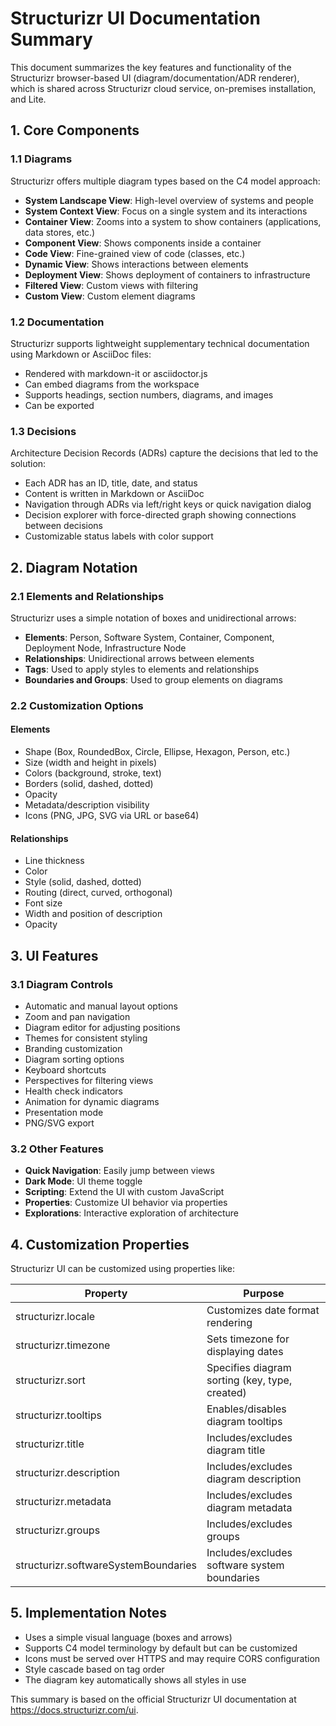 # Structurizr UI Documentation Summary

This document summarizes the key features and functionality of the Structurizr browser-based UI (diagram/documentation/ADR renderer), which is shared across Structurizr cloud service, on-premises installation, and Lite.

## 1. Core Components

### 1.1 Diagrams
Structurizr offers multiple diagram types based on the C4 model approach:

- **System Landscape View**: High-level overview of systems and people
- **System Context View**: Focus on a single system and its interactions
- **Container View**: Zooms into a system to show containers (applications, data stores, etc.)
- **Component View**: Shows components inside a container
- **Code View**: Fine-grained view of code (classes, etc.)
- **Dynamic View**: Shows interactions between elements
- **Deployment View**: Shows deployment of containers to infrastructure
- **Filtered View**: Custom views with filtering
- **Custom View**: Custom element diagrams

### 1.2 Documentation
Structurizr supports lightweight supplementary technical documentation using Markdown or AsciiDoc files:

- Rendered with markdown-it or asciidoctor.js
- Can embed diagrams from the workspace
- Supports headings, section numbers, diagrams, and images
- Can be exported

### 1.3 Decisions
Architecture Decision Records (ADRs) capture the decisions that led to the solution:

- Each ADR has an ID, title, date, and status
- Content is written in Markdown or AsciiDoc
- Navigation through ADRs via left/right keys or quick navigation dialog
- Decision explorer with force-directed graph showing connections between decisions
- Customizable status labels with color support

## 2. Diagram Notation

### 2.1 Elements and Relationships
Structurizr uses a simple notation of boxes and unidirectional arrows:

- **Elements**: Person, Software System, Container, Component, Deployment Node, Infrastructure Node
- **Relationships**: Unidirectional arrows between elements
- **Tags**: Used to apply styles to elements and relationships
- **Boundaries and Groups**: Used to group elements on diagrams

### 2.2 Customization Options

#### Elements
- Shape (Box, RoundedBox, Circle, Ellipse, Hexagon, Person, etc.)
- Size (width and height in pixels)
- Colors (background, stroke, text)
- Borders (solid, dashed, dotted)
- Opacity
- Metadata/description visibility
- Icons (PNG, JPG, SVG via URL or base64)

#### Relationships
- Line thickness
- Color
- Style (solid, dashed, dotted)
- Routing (direct, curved, orthogonal)
- Font size
- Width and position of description
- Opacity

## 3. UI Features

### 3.1 Diagram Controls
- Automatic and manual layout options
- Zoom and pan navigation
- Diagram editor for adjusting positions
- Themes for consistent styling
- Branding customization
- Diagram sorting options
- Keyboard shortcuts
- Perspectives for filtering views
- Health check indicators
- Animation for dynamic diagrams
- Presentation mode
- PNG/SVG export

### 3.2 Other Features
- **Quick Navigation**: Easily jump between views
- **Dark Mode**: UI theme toggle
- **Scripting**: Extend the UI with custom JavaScript
- **Properties**: Customize UI behavior via properties
- **Explorations**: Interactive exploration of architecture

## 4. Customization Properties

Structurizr UI can be customized using properties like:

| Property | Purpose |
|----------|---------|
| structurizr.locale | Customizes date format rendering |
| structurizr.timezone | Sets timezone for displaying dates |
| structurizr.sort | Specifies diagram sorting (key, type, created) |
| structurizr.tooltips | Enables/disables diagram tooltips |
| structurizr.title | Includes/excludes diagram title |
| structurizr.description | Includes/excludes diagram description |
| structurizr.metadata | Includes/excludes diagram metadata |
| structurizr.groups | Includes/excludes groups |
| structurizr.softwareSystemBoundaries | Includes/excludes software system boundaries |

## 5. Implementation Notes

- Uses a simple visual language (boxes and arrows)
- Supports C4 model terminology by default but can be customized
- Icons must be served over HTTPS and may require CORS configuration
- Style cascade based on tag order
- The diagram key automatically shows all styles in use

This summary is based on the official Structurizr UI documentation at https://docs.structurizr.com/ui.